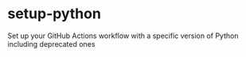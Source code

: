 # setup-python
 Set up your GitHub Actions workflow with a specific version of Python including deprecated ones
